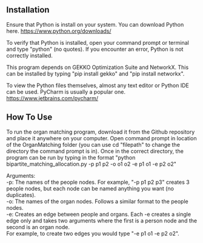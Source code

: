 ## Installation

Ensure that Python is install on your system. You can download Python here.
https://www.python.org/downloads/

To verify that Python is installed, open your command prompt or terminal and type "python" (no quotes). If you encounter an error, Python is not correctly installed.

This program depends on GEKKO Optimization Suite and NetworkX. This can be installed by typing "pip install gekko" and "pip install networkx".  

To view the Python files themselves, almost any text editor or Python IDE can be used. PyCharm is usually a popular one. https://www.jetbrains.com/pycharm/  

## How To Use

To run the organ matching program, download it from the Github repository and place it anywhere on your computer.
Open command prompt in location of the OrganMatching folder (you can use cd "filepath" to change the directory the command prompt is in).
Once in the correct directory, the program can be run by typing in the format "python bipartite_matching_allocation.py -p p1 p2 -o o1 o2 -e p1 o1 -e p2 o2"

Arguments:  
-p: The names of the people nodes. For example, "-p p1 p2 p3" creates 3 people nodes, but each node can be named anything you want (no duplicates).  
-o: The names of the organ nodes. Follows a similar format to the people nodes.  
-e: Creates an edge between people and organs. Each -e creates a single edge only and takes two arguments where the first is a person node and the second is an organ node.  
For example, to create two edges you would type "-e p1 o1 -e p2 o2".
